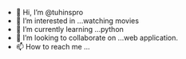 - 👋 Hi, I’m @tuhinspro
- 👀 I’m interested in ...watching movies
- 🌱 I’m currently learning ...python 
- 💞️ I’m looking to collaborate on ...web application. 
- 📫 How to reach me ...

<!---
tuhinspro/tuhinspro is a ✨ special ✨ repository because its `README.md` (this file) appears on your GitHub profile.
You can click the Preview link to take a look at your changes.
--->
